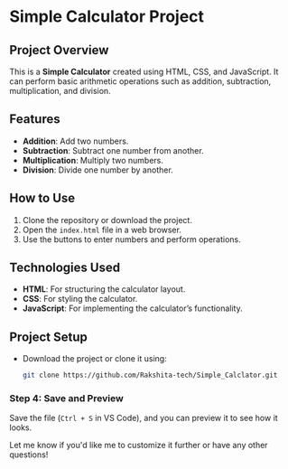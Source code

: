 # Simple Calculator Project

## Project Overview
This is a **Simple Calculator** created using HTML, CSS, and JavaScript. It can perform basic arithmetic operations such as addition, subtraction, multiplication, and division.

## Features
- **Addition**: Add two numbers.
- **Subtraction**: Subtract one number from another.
- **Multiplication**: Multiply two numbers.
- **Division**: Divide one number by another.

## How to Use
1. Clone the repository or download the project.
2. Open the `index.html` file in a web browser.
3. Use the buttons to enter numbers and perform operations.

## Technologies Used
- **HTML**: For structuring the calculator layout.
- **CSS**: For styling the calculator.
- **JavaScript**: For implementing the calculator’s functionality.

## Project Setup
- Download the project or clone it using:
  ```bash
  git clone https://github.com/Rakshita-tech/Simple_Calclator.git


### Step 4: **Save and Preview**
Save the file (`Ctrl + S` in VS Code), and you can preview it to see how it looks.

Let me know if you'd like me to customize it further or have any other questions!

